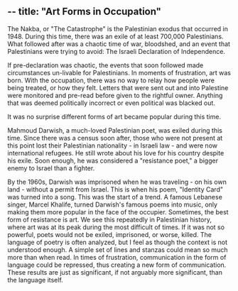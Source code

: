 --
title: "Art Forms in Occupation"
--

<p>The Nakba, or "The Catastrophe" is the Palestinian exodus that occurred in 1948. During this time, there was an exile of at least 700,000 Palestinians. What followed after was a chaotic time of war, bloodshed, and an event that Palestinians were trying to avoid: The Israeli Declaration of Independence. </p>
<p>If pre-declaration was chaotic, the events that soon followed made circumstances un-livable for Palestinians. In moments of frustration, art was born. With the occupation, there was no way to relay how people were being treated, or how they felt. Letters that were sent out and into Palestine were monitored and pre-read before given to the rightful owner. Anything that was deemed politically incorrect or even political was blacked out. </p>
<p>It was no surprise different forms of art became popular during this time. </p>
<p>Mahmoud Darwish, a much-loved Palestinian poet, was exiled during this time. Since there was a census soon after, those who were not present at this point lost their Palestinian nationality - in Israeli law - and were now international refugees. He still wrote about his love for his country despite his exile. Soon enough, he was considered a "resistance poet," a bigger enemy to Israel than a fighter. </p>
<p>By the 1960s, Darwish was imprisoned when he was traveling - on his own land - without a permit from Israel. This is when his poem, "Identity Card" was turned into a song. This was the start of a trend. A famous Lebanese singer, Marcel Khalife, turned Darwish's famous poems into music, only making them more popular in the face of the occupier. 
Sometimes, the best form of resistance is art. We see this repeatedly in Palestinian history, where art was at its peak during the most difficult of times. If it was not so powerful, poets would not be exiled, imprisoned, or worse, killed. 
The language of poetry is often analyzed, but I feel as though the context is not understood enough. A simple set of lines and stanzas could mean so much more than when read. In times of frustration, communication in the form of language could be repressed, thus creating a new form of communication. These results are just as significant, if not arguably more significant, than the language itself. </p>
